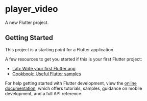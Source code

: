 # player_video

A new Flutter project.

## Getting Started

This project is a starting point for a Flutter application.

A few resources to get you started if this is your first Flutter project:

- [Lab: Write your first Flutter app](https://docs.flutter.dev/get-started/codelab)
- [Cookbook: Useful Flutter samples](https://docs.flutter.dev/cookbook)

For help getting started with Flutter development, view the
[online documentation](https://docs.flutter.dev/), which offers tutorials,
samples, guidance on mobile development, and a full API reference.
<p>
<img src"https://user-images.githubusercontent.com/118950801/211469759-b7766500-45b0-46c1-b462-32e16d2278e8.png
"width=22%height=35%>
<img src"https://user-images.githubusercontent.com/118950801/211469813-d1b13779-c303-4663-8a59-f927999a17b3.png
"width=22%height=35%>
<img src"https://user-images.githubusercontent.com/118950801/211469865-99f7d4a9-95cc-452b-a913-9f2a100d0bf1.png
"width=22%height=35%>
</p>

